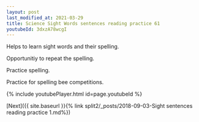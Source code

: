 ```yaml
---
layout: post
last_modified_at: 2021-03-29
title: Science Sight Words sentences reading practice 61
youtubeId: 3dxzA78wcgI
---
```

 
 
Helps to learn sight words and their spelling.

Opportunitiy to repeat the spelling. 

Practice spelling. 
 
Practice for spelling bee competitions. 
 
{% include youtubePlayer.html id=page.youtubeId %}
 
 

[Next]({{ site.baseurl }}{% link  split2/_posts/2018-09-03-Sight sentences reading practice 1.md%})
 
